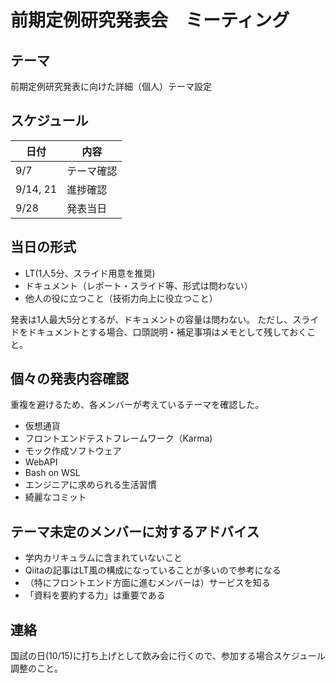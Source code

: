 # 前期定例研究発表会　ミーティング

## テーマ

前期定例研究発表に向けた詳細（個人）テーマ設定

## スケジュール

| 日付     | 内容       |
|----------|------------|
| 9/7      | テーマ確認 |
| 9/14, 21 | 進捗確認   |
| 9/28     | 発表当日   |


## 当日の形式

+ LT(1人5分、スライド用意を推奨)
+ ドキュメント（レポート・スライド等、形式は問わない）
+ 他人の役に立つこと（技術力向上に役立つこと）

発表は1人最大5分とするが、ドキュメントの容量は問わない。
ただし、スライドをドキュメントとする場合、口頭説明・補足事項はメモとして残しておくこと。

## 個々の発表内容確認

重複を避けるため、各メンバーが考えているテーマを確認した。

+ 仮想通貨
+ フロントエンドテストフレームワーク（Karma)
+ モック作成ソフトウェア
+ WebAPI
+ Bash on WSL
+ エンジニアに求められる生活習慣
+ 綺麗なコミット

## テーマ未定のメンバーに対するアドバイス

+ 学内カリキュラムに含まれていないこと
+ Qiitaの記事はLT風の構成になっていることが多いので参考になる
+ （特にフロントエンド方面に進むメンバーは）サービスを知る
+ 「資料を要約する力」は重要である

## 連絡

国試の日(10/15)に打ち上げとして飲み会に行くので、参加する場合スケジュール調整のこと。

